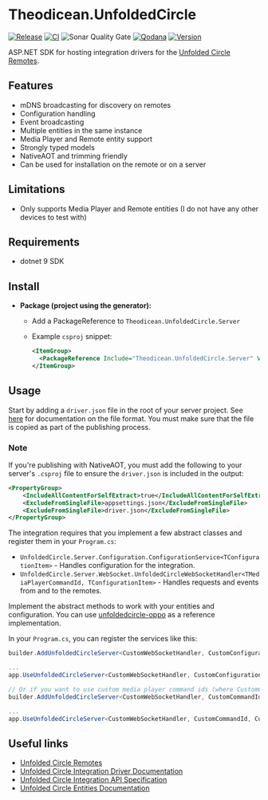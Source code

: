 # Theodicean.UnfoldedCircle

[![Release](https://img.shields.io/github/actions/workflow/status/henrikwidlund/theodicean.unfoldedcircle/github-release.yml?label=Release&logo=github)](https://github.com/henrikwidlund/theodicean.unfoldedcircle/actions/workflows/github-release.yml)
[![CI](https://img.shields.io/github/actions/workflow/status/henrikwidlund/theodicean.unfoldedcircle/ci.yml?label=CI&logo=github)](https://github.com/henrikwidlund/theodicean.unfoldedcircle/actions/workflows/ci.yml)
![Sonar Quality Gate](https://img.shields.io/sonar/quality_gate/henrikwidlund_theodicean.unfoldedcircle?server=https%3A%2F%2Fsonarcloud.io&label=Sonar%20Quality%20Gate&logo=sonarqube)
[![Qodana](https://img.shields.io/github/actions/workflow/status/henrikwidlund/theodicean.unfoldedcircle/qodana_code_quality.yml?branch=main&label=Qodana&logo=github)](https://github.com/henrikwidlund/theodicean.unfoldedcircle/actions/workflows/qodana_code_quality.yml)
[![Version](https://img.shields.io/nuget/v/Theodicean.UnfoldedCircle.Server.svg)](https://www.nuget.org/packages/Theodicean.UnfoldedCircle.Server)

ASP.NET SDK for hosting integration drivers for the [Unfolded Circle Remotes](https://www.unfoldedcircle.com).

## Features
- mDNS broadcasting for discovery on remotes
- Configuration handling
- Event broadcasting
- Multiple entities in the same instance
- Media Player and Remote entity support
- Strongly typed models
- NativeAOT and trimming friendly
- Can be used for installation on the remote or on a server

## Limitations
- Only supports Media Player and Remote entities (I do not have any other devices to test with)

## Requirements
- dotnet 9 SDK

## Install

- **Package (project using the generator):**
    - Add a PackageReference to `Theodicean.UnfoldedCircle.Server`
    - Example `csproj` snippet:

      ```xml
      <ItemGroup>
        <PackageReference Include="Theodicean.UnfoldedCircle.Server" Version="x.y.z" />
      </ItemGroup>
      ```
## Usage

Start by adding a `driver.json` file in the root of your server project.
See [here](https://github.com/unfoldedcircle/core-api/blob/main/doc/integration-driver/driver-installation.md#metadata-file) for documentation on the file format.
You must make sure that the file is copied as part of the publishing process.

### Note
If you're publishing with NativeAOT, you must add the following to your server's `.csproj` file to ensure the `driver.json` is included in the output:

```xml
<PropertyGroup>
    <IncludeAllContentForSelfExtract>true</IncludeAllContentForSelfExtract>
    <ExcludeFromSingleFile>appsettings.json</ExcludeFromSingleFile>
    <ExcludeFromSingleFile>driver.json</ExcludeFromSingleFile>
</PropertyGroup>
```

The integration requires that you implement a few abstract classes and register them in your `Program.cs`:

- `UnfoldedCircle.Server.Configuration.ConfigurationService<TConfigurationItem>` - Handles configuration for the integration.
- `UnfoldedCircle.Server.WebSocket.UnfoldedCircleWebSocketHandler<TMediaPlayerCommandId, TConfigurationItem>` - Handles requests and events from and to the remotes.

Implement the abstract methods to work with your entities and configuration. You can use [unfoldedcircle-oppo](https://github.com/henrikwidlund/unfoldedcircle-oppo) as a reference implementation.

In your `Program.cs`, you can register the services like this:

```csharp
builder.AddUnfoldedCircleServer<CustomWebSocketHandler, CustomConfigurationService, CustomConfigurationItem>();

...
app.UseUnfoldedCircleServer<CustomWebSocketHandler, CustomConfigurationItem>();

// Or if you want to use custom media player command ids (where CustomCommandId is an enum and must have the members defined in `MediaPlayerCommandId`):
builder.AddUnfoldedCircleServer<CustomWebSocketHandler, CustomCommandId, CustomConfigurationService, CustomConfigurationItem>();

...
app.UseUnfoldedCircleServer<CustomWebSocketHandler, CustomCommandId, CustomConfigurationItem>();
```

## Useful links
- [Unfolded Circle Remotes](https://www.unfoldedcircle.com)
- [Unfolded Circle Integration Driver Documentation](https://github.com/unfoldedcircle/core-api/tree/main/doc/integration-driver)
- [Unfolded Circle Integration API Specification](https://github.com/unfoldedcircle/core-api/blob/main/integration-api/UCR-integration-asyncapi.yaml)
- [Unfolded Circle Entities Documentation](https://github.com/unfoldedcircle/core-api/tree/main/doc/entities)